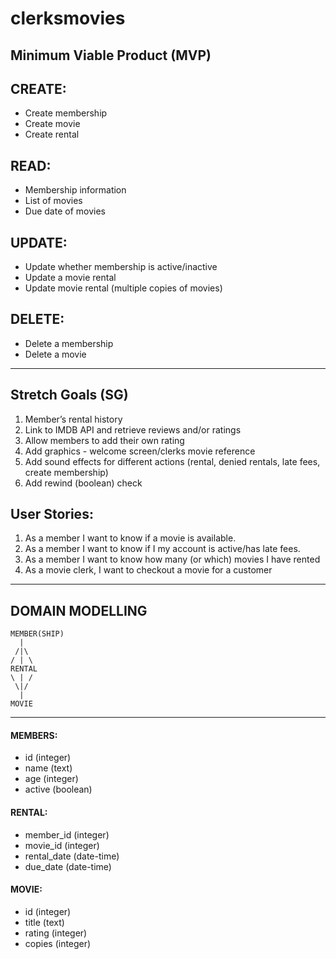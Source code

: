# clerksmovies

## Minimum Viable Product (MVP)

CREATE:
------
* Create membership
* Create movie	
* Create rental

READ:
----
* Membership information
* List of movies
* Due date of movies

UPDATE:	
------
* Update whether membership is active/inactive 
* Update a movie rental 
* Update movie rental (multiple copies of movies)
		
DELETE:	
------
* Delete a membership
* Delete a movie

---

## Stretch Goals (SG)

1.	Member’s rental history
2.	Link to IMDB API and retrieve reviews and/or ratings
3.	Allow members to add their own rating
4.	Add graphics - welcome screen/clerks movie reference
5.	Add sound effects for different actions (rental, denied rentals, late fees, create membership)
6.  Add rewind (boolean) check

User Stories:
------------
1. 	As a member I want to know if a movie is available.
2. 	As a member I want to know if I my account is active/has late fees.
3. 	As a member I want to know how many (or which) movies I have rented
4.	As a movie clerk, I want to checkout a movie for a customer

---

## DOMAIN MODELLING
```
MEMBER(SHIP)
  |
 /|\
/ | \
RENTAL 
\ | /
 \|/
  |
MOVIE
```
---

#### MEMBERS:
* id (integer) 
* name (text)
* age (integer)
* active (boolean)

#### RENTAL:
* member_id (integer)
* movie_id (integer)
* rental_date (date-time)
* due_date (date-time)

#### MOVIE:
* id (integer)
* title (text)
* rating (integer)
* copies (integer)
